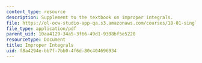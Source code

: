 ```yaml
---
content_type: resource
description: Supplement to the textbook on improper integrals.
file: https://ol-ocw-studio-app-qa.s3.amazonaws.com/courses/18-01-single-variable-calculus-fall-2006/f8a4294ebb7f7bb04f6d80c404696934_int_imp_integrl.pdf
file_type: application/pdf
parent_uid: 10aa4129-34a5-3f66-49d1-9398bf5e5220
resourcetype: Document
title: Improper Integrals
uid: f8a4294e-bb7f-7bb0-4f6d-80c404696934
---
```

